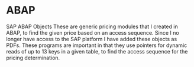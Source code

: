 # ABAP
SAP ABAP Objects
These are generic pricing modules that I created in ABAP, to find the given price based on an access sequence.  Since I no longer have access to the SAP platform I have added these objects as PDFs.  These programs are important in that they use pointers for dynamic reads of up to 13 keys in a given table, to find the access sequence for the pricing determination.
